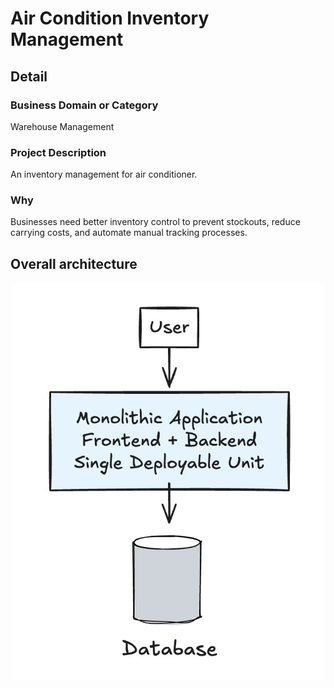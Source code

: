 # Air Condition Inventory Management

## Detail

### Business Domain or Category

Warehouse Management

### Project Description

An inventory management for air conditioner.

### Why

Businesses need better inventory control to prevent stockouts, reduce carrying costs, and automate manual tracking processes.

## Overall architecture

![Simple Local Architecture](images/variant-1.jpg)
